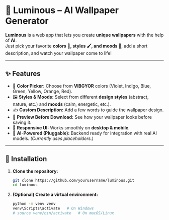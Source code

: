 # 🎇 Luminous – AI Wallpaper Generator  

**Luminous** is a web app that lets you create **unique wallpapers** with the help of **AI**.  
Just pick your favorite **colors 🎨, styles 🖌, and moods 🌈**, add a short description, and watch your wallpaper come to life!  

---

## ✨ Features  

- 🎨 **Color Picker:** Choose from **VIBGYOR** colors (Violet, Indigo, Blue, Green, Yellow, Orange, Red).  
- 🖼 **Styles & Moods:** Select from different **design styles** (abstract, nature, etc.) and **moods** (calm, energetic, etc.).  
- ✍️ **Custom Description:** Add a few words to guide the wallpaper design.  
- 👀 **Preview Before Download:** See how your wallpaper looks before saving it.  
- 📱 **Responsive UI:** Works smoothly on **desktop & mobile**.  
- 🤖 **AI-Powered (Pluggable):** Backend ready for integration with real AI models. *(Currently uses placeholders.)*  

---

## 🚀 Installation  

1. **Clone the repository:**  
   ```sh
   git clone https://github.com/yourusername/luminous.git
   cd luminous
2. **(Optional) Create a virtual environment:**
   ```sh
   python -m venv venv
   venv\Scripts\activate   # On Windows
   # source venv/bin/activate   # On macOS/Linux
